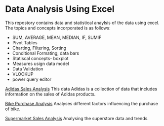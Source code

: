 # Data Analysis Using Excel
This repostory contains data and statistical anaylsis of the data using excel. 
The topics and concepts incorporated is as follows:
- SUM, AVERAGE, MEAN, MEDIAN, IF, SUMIF
- Pivot Tables
- Charting, Filtering, Sorting
- Conditional Formating, data bars
- Statiscal concepts- boxplot
- Measures usign data model
- Data Validation
- VLOOKUP
- power query editor 

<a href = "Adidas U.S Sales Analysis.md">Adidas Sales Analysis</a>
This data Adidas is a collection of data that includes information on the sales of Adidas products. <br>

<a href = "bike_purchase_analysis.md">Bike Purchase Analysis</a>
Analyses different factors influencing the purchase of bike. <br>

<a href = "supermarket_sales.md">Supermarket Sales Analysis</a>
Analysing the superstore data and trends. <br>


